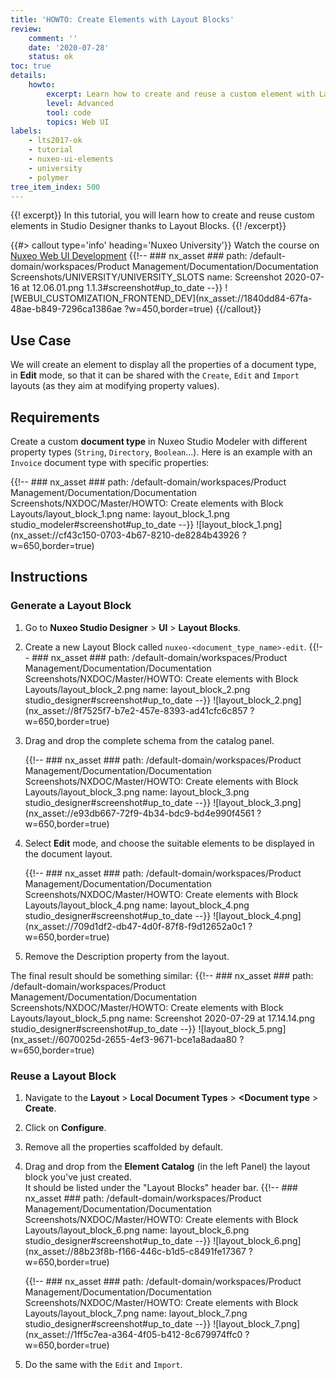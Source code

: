 ```yaml
---
title: 'HOWTO: Create Elements with Layout Blocks'
review:
    comment: ''
    date: '2020-07-28'
    status: ok
toc: true
details:
    howto:
        excerpt: Learn how to create and reuse a custom element with Layout Blocks in Studio Designer.
        level: Advanced
        tool: code
        topics: Web UI
labels:
    - lts2017-ok
    - tutorial
    - nuxeo-ui-elements
    - university
    - polymer
tree_item_index: 500
---
```


{{! excerpt}}
In this tutorial, you will learn how to create and reuse custom elements in Studio Designer thanks to Layout Blocks.
{{! /excerpt}}

{{#> callout type='info' heading='Nuxeo University'}}
Watch the course on [Nuxeo Web UI Development](https://university.nuxeo.com/learn/course/external/view/elearning/164/web-ui-development)
{{!--     ### nx_asset ###
    path: /default-domain/workspaces/Product Management/Documentation/Documentation Screenshots/UNIVERSITY/UNIVERSITY_SLOTS
    name: Screenshot 2020-07-16 at 12.06.01.png
    1.1.3#screenshot#up_to_date
--}}
![WEBUI_CUSTOMIZATION_FRONTEND_DEV](nx_asset://1840dd84-67fa-48ae-b849-7296ca1386ae ?w=450,border=true)
{{/callout}}

## Use Case

We will create an element to display all the properties of a document type, in **Edit** mode, so that it can be shared with the `Create`, `Edit` and `Import` layouts (as they aim at modifying property values).

## Requirements

Create a custom **document type** in Nuxeo Studio Modeler with different property types (`String`, `Directory`, `Boolean`...). Here is an example with an `Invoice` document type with specific properties:

{{!--     ### nx_asset ###
    path: /default-domain/workspaces/Product Management/Documentation/Documentation Screenshots/NXDOC/Master/HOWTO: Create elements with Block Layouts/layout_block_1.png
    name: layout_block_1.png
    studio_modeler#screenshot#up_to_date
--}}
![layout_block_1.png](nx_asset://cf43c150-0703-4b67-8210-de8284b43926 ?w=650,border=true)

## Instructions

### Generate a Layout Block

1. Go to **Nuxeo Studio Designer** > **UI** > **Layout Blocks**.
1. Create a new Layout Block called `nuxeo-<document_type_name>-edit`.
    {{!--     ### nx_asset ###
      path: /default-domain/workspaces/Product Management/Documentation/Documentation Screenshots/NXDOC/Master/HOWTO: Create elements with Block Layouts/layout_block_2.png
      name: layout_block_2.png
      studio_designer#screenshot#up_to_date
    --}}
    ![layout_block_2.png](nx_asset://8f7525f7-b7e2-457e-8393-ad41cfc6c857 ?w=650,border=true)

1. Drag and drop the complete schema from the catalog panel.

    {{!--     ### nx_asset ###
      path: /default-domain/workspaces/Product Management/Documentation/Documentation Screenshots/NXDOC/Master/HOWTO: Create elements with Block Layouts/layout_block_3.png
      name: layout_block_3.png
      studio_designer#screenshot#up_to_date
    --}}
    ![layout_block_3.png](nx_asset://e93db667-72f9-4b34-bdc9-bd4e990f4561 ?w=650,border=true)

1. Select **Edit** mode, and choose the suitable elements to be displayed in the document layout.

    {{!--     ### nx_asset ###
      path: /default-domain/workspaces/Product Management/Documentation/Documentation Screenshots/NXDOC/Master/HOWTO: Create elements with Block Layouts/layout_block_4.png
      name: layout_block_4.png
      studio_designer#screenshot#up_to_date
    --}}
    ![layout_block_4.png](nx_asset://709d1df2-db47-4d0f-87f8-f9d12652a0c1 ?w=650,border=true)

1. Remove the Description property from the layout.

The final result should be something similar:
{{!--     ### nx_asset ###
    path: /default-domain/workspaces/Product Management/Documentation/Documentation Screenshots/NXDOC/Master/HOWTO: Create elements with Block Layouts/layout_block_5.png
    name: Screenshot 2020-07-29 at 17.14.14.png
    studio_designer#screenshot#up_to_date
--}}
![layout_block_5.png](nx_asset://6070025d-2655-4ef3-9671-bce1a8adaa80 ?w=650,border=true)

### Reuse a Layout Block

1. Navigate to the **Layout** > **Local Document Types** > **<Document type** > **Create**.
1. Click on **Configure**.
1. Remove all the properties scaffolded by default.
1. Drag and drop from the **Element Catalog** (in the left Panel) the layout block you've just created.</br>
    It should be listed under the "Layout Blocks" header bar.
    {{!--     ### nx_asset ###
      path: /default-domain/workspaces/Product Management/Documentation/Documentation Screenshots/NXDOC/Master/HOWTO: Create elements with Block Layouts/layout_block_6.png
      name: layout_block_6.png
    studio_designer#screenshot#up_to_date
    --}}
    ![layout_block_6.png](nx_asset://88b23f8b-f166-446c-b1d5-c8491fe17367 ?w=650,border=true)

    {{!--     ### nx_asset ###
      path: /default-domain/workspaces/Product Management/Documentation/Documentation Screenshots/NXDOC/Master/HOWTO: Create elements with Block Layouts/layout_block_7.png
      name: layout_block_7.png
      studio_designer#screenshot#up_to_date
    --}}
    ![layout_block_7.png](nx_asset://1ff5c7ea-a364-4f05-b412-8c679974ffc0 ?w=650,border=true)

1. Do the same with the `Edit` and `Import`.
